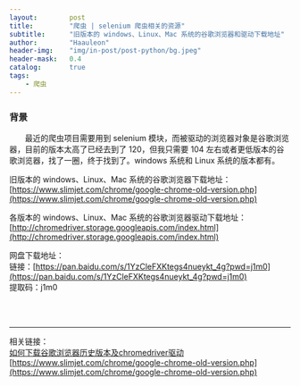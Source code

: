 ```yaml
---
layout:        post
title:         "爬虫 | selenium 爬虫相关的资源"
subtitle:      "旧版本的 windows、Linux、Mac 系统的谷歌浏览器和驱动下载地址"
author:        "Haauleon"
header-img:    "img/in-post/post-python/bg.jpeg"
header-mask:   0.4
catalog:       true
tags:
    - 爬虫
---
```



### 背景
&emsp;&emsp;最近的爬虫项目需要用到 selenium 模块，而被驱动的浏览器对象是谷歌浏览器，目前的版本太高了已经去到了 120，但我只需要 104 左右或者更低版本的谷歌浏览器，找了一圈，终于找到了。windows 系统和 Linux 系统的版本都有。             

旧版本的 windows、Linux、Mac 系统的谷歌浏览器下载地址：     
[https://www.slimjet.com/chrome/google-chrome-old-version.php](https://www.slimjet.com/chrome/google-chrome-old-version.php)                

各版本的 windows、Linux、Mac 系统的谷歌浏览器驱动下载地址：        
[http://chromedriver.storage.googleapis.com/index.html](http://chromedriver.storage.googleapis.com/index.html)                


网盘下载地址：               
链接：[https://pan.baidu.com/s/1YzCleFXKtegs4nueykt_4g?pwd=j1m0](https://pan.baidu.com/s/1YzCleFXKtegs4nueykt_4g?pwd=j1m0)                    
提取码：j1m0           


<br>
<br>

---

相关链接：      
[如何下载谷歌浏览器历史版本及chromedriver驱动](https://blog.csdn.net/weixin_42019349/article/details/130216036)           
[https://www.slimjet.com/chrome/google-chrome-old-version.php](https://www.slimjet.com/chrome/google-chrome-old-version.php)